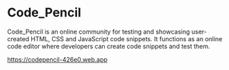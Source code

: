 # Code_Pencil
Code_Pencil is an online community for testing and showcasing user-created HTML, CSS and JavaScript code snippets. It functions as an online code editor where developers can create code snippets and test them.

https://codepencil-426e0.web.app
